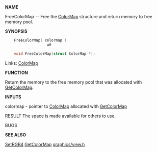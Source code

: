 
**NAME**

FreeColorMap -- Free the [ColorMap](_OOBX) structure and return memory
to free memory pool.

**SYNOPSIS**

```c
    FreeColorMap( colormap )
                   a0

    void FreeColorMap(struct ColorMap *);

```
Links: [ColorMap](_OOBX) 

**FUNCTION**

Return the memory to the free memory pool that was allocated
with [GetColorMap](GetColorMap).

**INPUTS**

colormap - pointer to [ColorMap](_OOBX) allocated with [GetColorMap](GetColorMap)

RESULT
The space is made available for others to use.

BUGS

**SEE ALSO**

[SetRGB4](SetRGB4) [GetColorMap](GetColorMap) [graphics/view.h](_OOBX)
